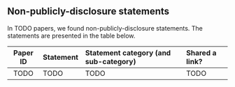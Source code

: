 ## Non-publicly-disclosure statements

In TODO papers, we found non-publicly-disclosure statements. The statements are presented in the table below.

| Paper ID | Statement | Statement category (and sub-category) | Shared a link? |
| :------: | :-------- | :------------------------------------ | :------------- |
| TODO | TODO | TODO | TODO | TODO |
